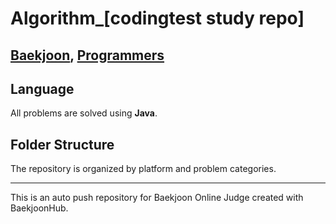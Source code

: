 # Algorithm_[codingtest study repo]
## [Baekjoon](https://www.acmicpc.net/), [Programmers](https://programmers.co.kr/)

## Language
All problems are solved using **Java**.

## Folder Structure
The repository is organized by platform and problem categories.

---
This is an auto push repository for Baekjoon Online Judge created with BaekjoonHub.
